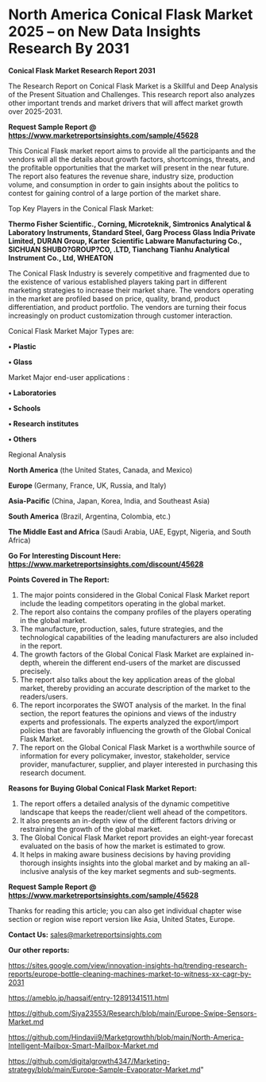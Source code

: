 # North America Conical Flask Market 2025 – on New Data Insights Research By 2031

<strong>Conical Flask Market Research Report 2031</strong>

The Research Report on Conical Flask Market is a Skillful and Deep Analysis of the Present Situation and Challenges. This research report also analyzes other important trends and market drivers that will affect market growth over 2025-2031.

<strong>Request Sample Report @ <a href=https://www.marketreportsinsights.com/sample/45628>https://www.marketreportsinsights.com/sample/45628</a></strong>

This Conical Flask market report aims to provide all the participants and the vendors will all the details about growth factors, shortcomings, threats, and the profitable opportunities that the market will present in the near future. The report also features the revenue share, industry size, production volume, and consumption in order to gain insights about the politics to contest for gaining control of a large portion of the market share.

Top Key Players in the Conical Flask Market:

<strong>Thermo Fisher Scientific., Corning, Microteknik, Simtronics Analytical & Laboratory Instruments, Standard Steel, Garg Process Glass India Private Limited, DURAN Group, Karter Scientific Labware Manufacturing Co., SICHUAN SHUBO?GROUP?CO, .LTD, Tianchang Tianhu Analytical Instrument Co., Ltd, WHEATON</strong>

The Conical Flask Industry is severely competitive and fragmented due to the existence of various established players taking part in different marketing strategies to increase their market share. The vendors operating in the market are profiled based on price, quality, brand, product differentiation, and product portfolio. The vendors are turning their focus increasingly on product customization through customer interaction.

Conical Flask Market Major Types are:

<strong>•  Plastic

•  Glass</strong>

Market Major end-user applications :

<strong>•  Laboratories

•  Schools

•  Research institutes

•  Others</strong>

Regional Analysis

</u><strong><b>North America</b></strong> (the United States, Canada, and Mexico)

<strong><b>Europe </b></strong>(Germany, France, UK, Russia, and Italy)

<strong><b>Asia-Pacific</b></strong> (China, Japan, Korea, India, and Southeast Asia)

<strong><b>South America</b></strong> (Brazil, Argentina, Colombia, etc.)

<strong><b>The Middle East and Africa</b></strong> (Saudi Arabia, UAE, Egypt, Nigeria, and South Africa)

<strong>Go For Interesting Discount Here: <a href=https://www.marketreportsinsights.com/discount/45628>https://www.marketreportsinsights.com/discount/45628</a></strong>

<strong>Points Covered in The Report:</strong>
<ol>
  <li>The major points considered in the Global Conical Flask Market report include the leading competitors operating in the global market.</li>
  <li>The report also contains the company profiles of the players operating in the global market.</li>
  <li>The manufacture, production, sales, future strategies, and the technological capabilities of the leading manufacturers are also included in the report.</li>
  <li>The growth factors of the Global Conical Flask Market are explained in-depth, wherein the different end-users of the market are discussed precisely.</li>
  <li>The report also talks about the key application areas of the global market, thereby providing an accurate description of the market to the readers/users.</li>
  <li>The report incorporates the SWOT analysis of the market. In the final section, the report features the opinions and views of the industry experts and professionals. The experts analyzed the export/import policies that are favorably influencing the growth of the Global Conical Flask Market.</li>
  <li>The report on the Global Conical Flask Market is a worthwhile source of information for every policymaker, investor, stakeholder, service provider, manufacturer, supplier, and player interested in purchasing this research document.</li>
</ol>
<strong>Reasons for Buying Global Conical Flask Market Report:</strong>

<ol>
  <li>The report offers a detailed analysis of the dynamic competitive landscape that keeps the reader/client well ahead of the competitors.</li>
  <li>It also presents an in-depth view of the different factors driving or restraining the growth of the global market.</li>
  <li>The Global Conical Flask Market report provides an eight-year forecast evaluated on the basis of how the market is estimated to grow.</li>
  <li>It helps in making aware business decisions by having providing thorough insights insights into the global market and by making an all-inclusive analysis of the key market segments and sub-segments.</li>
</ol>
<strong>Request Sample Report @ <a href=https://www.marketreportsinsights.com/sample/45628>https://www.marketreportsinsights.com/sample/45628</a></strong>


Thanks for reading this article; you can also get individual chapter wise section or region wise report version like Asia, United States, Europe.

<strong>Contact Us:</strong>
sales@marketreportsinsights.com

<strong>Our other reports:</strong>

<a href=https://sites.google.com/view/innovation-insights-hq/trending-research-reports/europe-bottle-cleaning-machines-market-to-witness-xx-cagr-by-2031>https://sites.google.com/view/innovation-insights-hq/trending-research-reports/europe-bottle-cleaning-machines-market-to-witness-xx-cagr-by-2031</a>

<a href=https://ameblo.jp/haqsaif/entry-12891341511.html>https://ameblo.jp/haqsaif/entry-12891341511.html</a>

<a href=https://github.com/Siya23553/Research/blob/main/Europe-Swipe-Sensors-Market.md>https://github.com/Siya23553/Research/blob/main/Europe-Swipe-Sensors-Market.md</a>

<a href=https://github.com/Hindavii9/Marketgrowthh/blob/main/North-America-Intelligent-Mailbox-Smart-Mailbox-Market.md>https://github.com/Hindavii9/Marketgrowthh/blob/main/North-America-Intelligent-Mailbox-Smart-Mailbox-Market.md</a>

<a href=https://github.com/digitalgrowth4347/Marketing-strategy/blob/main/Europe-Sample-Evaporator-Market.md>https://github.com/digitalgrowth4347/Marketing-strategy/blob/main/Europe-Sample-Evaporator-Market.md</a>"
